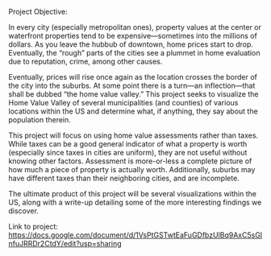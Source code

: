 Project Objective: 

  In every city (especially metropolitan ones), property values at the center or waterfront properties tend to be expensive—sometimes into the millions of dollars. As you leave the hubbub of downtown, home prices start to drop. Eventually, the “rough” parts of the cities see a plummet in home evaluation due to reputation, crime, among other causes.

  Eventually, prices will rise once again as the location crosses the border of the city into the suburbs. At some point there is a turn—an inflection—that shall be dubbed “the home value valley.” This project seeks to visualize the Home Value Valley of several municipalities (and counties) of various locations within the US and determine what, if anything, they say about the population therein.

  This project will focus on using home value assessments rather than taxes. While taxes can be a good general indicator of what a property is worth (especially since taxes in cities are uniform), they are not useful without knowing other factors. Assessment is more-or-less a complete picture of how much a piece of property is actually worth. Additionally, suburbs may have different taxes than their neighboring cities, and are incomplete.

  The ultimate product of this project will be several visualizations within the US, along with a write-up detailing some of the more interesting findings we discover. 

Link to project: https://docs.google.com/document/d/1VsPtGSTwtEaFuGDfbzUlBq9AxC5sGInfuJRRDr2CtdY/edit?usp=sharing 
